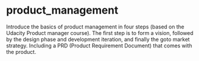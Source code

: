 # product_management
Introduce the basics of product management in four steps (based on the Udacity Product manager course).
The first step is to form a vision, followed by the design phase and development iteration, and finally the goto market strategy. 
Including a PRD (Product Requirement Document) that comes with the product.
